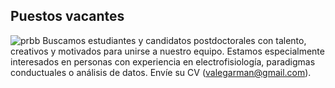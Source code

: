 ## Puestos vacantes

![prbb](/images/prbb.webp)
Buscamos estudiantes y candidatos postdoctorales con talento, creativos y motivados para unirse a nuestro equipo. Estamos especialmente interesados en personas con experiencia en electrofisiología, paradigmas conductuales o análisis de datos. Envíe su CV (valegarman@gmail.com).